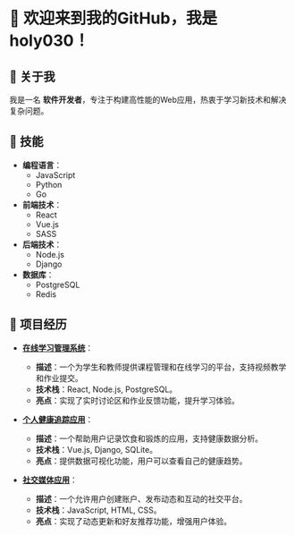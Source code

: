 # 👋 欢迎来到我的GitHub，我是 **holy030**！

## 👤 关于我
我是一名 **软件开发者**，专注于构建高性能的Web应用，热衷于学习新技术和解决复杂问题。

## 🔧 技能
- **编程语言**：
  - JavaScript
  - Python
  - Go
- **前端技术**：
  - React
  - Vue.js
  - SASS
- **后端技术**：
  - Node.js
  - Django
- **数据库**：
  - PostgreSQL
  - Redis

## 🌟 项目经历
- **[在线学习管理系统](https://github.com/holy030/learning-management-system)**：
  - **描述**：一个为学生和教师提供课程管理和在线学习的平台，支持视频教学和作业提交。
  - **技术栈**：React, Node.js, PostgreSQL。
  - **亮点**：实现了实时讨论区和作业反馈功能，提升学习体验。

- **[个人健康追踪应用](https://github.com/holy030/health-tracker)**：
  - **描述**：一个帮助用户记录饮食和锻炼的应用，支持健康数据分析。
  - **技术栈**：Vue.js, Django, SQLite。
  - **亮点**：提供数据可视化功能，用户可以查看自己的健康趋势。

- **[社交媒体应用](https://github.com/holy030/social-media-app)**：
  - **描述**：一个允许用户创建账户、发布动态和互动的社交平台。
  - **技术栈**：JavaScript, HTML, CSS。
  - **亮点**：实现了动态更新和好友推荐功能，增强用户体验。
